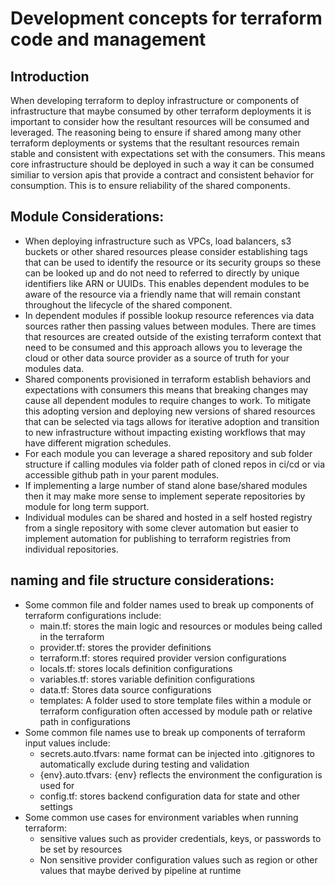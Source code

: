 # Development concepts for terraform code and management

## Introduction
When developing terraform to deploy infrastructure or components of infrastructure that maybe consumed by other terraform deployments it is important to consider how the resultant resources will be consumed and leveraged. The reasoning being to ensure if shared among many other terraform deployments or systems that the resultant resources remain stable and consistent with expectations set with the consumers. This means core infrastructure should be deployed in such a way it can be consumed similiar to version apis that provide a contract and consistent behavior for consumption. This is to ensure reliability of the shared components.
## Module Considerations:
* When deploying infrastructure such as VPCs, load balancers, s3 buckets or other shared resources please consider establishing tags that can be used to identify the resource or its security groups so these can be looked up and do not need to referred to directly by unique identifiers like ARN or UUIDs. This enables dependent modules to be aware of the resource via a friendly name that will remain constant throughout the lifecycle of the shared component.
* In dependent modules if possible lookup resource references via data sources rather then passing values between modules. There are times that resources are created outside of the existing terraform context that need to be consumed and this approach allows you to leverage the cloud or other data source provider as a source of truth for your modules data.
* Shared components provisioned in terraform establish behaviors and expectations with consumers this means that breaking changes may cause all dependent modules to require changes to work. To mitigate this adopting version and deploying new versions of shared resources that can be selected via tags allows for iterative adoption and transition to new infrastructure without impacting existing workflows that may have different migration schedules.
* For each module you can leverage a shared repository and sub folder structure if calling modules via folder path of cloned repos in ci/cd or via accessible github path in your parent modules. 
* If implementing a large number of stand alone base/shared modules then it may make more sense to implement seperate repositories by module for long term support. 
* Individual modules can be shared and hosted in a self hosted registry from a single repository with some clever automation but easier to implement automation for publishing to terraform registries from individual repositories.
## naming and file structure considerations:
* Some common file and folder names used to break up components of terraform configurations include:
    * main.tf: stores the main logic and resources or modules being called in the terraform
    * provider.tf: stores the provider definitions
    * terraform.tf: stores required provider version configurations
    * locals.tf: stores locals definition configurations
    * variables.tf: stores variable definition configurations
    * data.tf: Stores data source configurations
    * templates: A folder used to store template files within a module or terraform configuration often accessed by module path or relative path in configurations
* Some common file names use to break up components of terraform input values include:
    * secrets.auto.tfvars: name format can be injected into .gitignores to automatically exclude during testing and validation
    * {env}.auto.tfvars: {env} reflects the environment the configuration is used for
    * config.tf: stores backend configuration data for state and other settings
* Some common use cases for environment variables when running terraform:
    * sensitive values such as provider credentials, keys, or passwords to be set by resources
    * Non sensitive provider configuration values such as region or other values that maybe derived by pipeline at runtime
